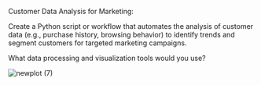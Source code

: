 Customer Data Analysis for Marketing:

Create a Python script or workflow that automates the analysis of customer data (e.g., purchase history, browsing behavior) to identify trends and segment customers for targeted marketing campaigns.

 What data processing and visualization tools would you use? 



![newplot (7)](https://github.com/user-attachments/assets/657c0429-d531-4820-bddd-2f1294d61d2f)




